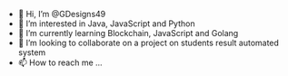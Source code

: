 - 👋 Hi, I’m @GDesigns49
- 👀 I’m interested in Java, JavaScript and Python
- 🌱 I’m currently learning Blockchain, JavaScript and Golang
- 💞️ I’m looking to collaborate on a project on students result automated system
- 📫 How to reach me ...

<!---
GDesigns49/GDesigns49 is a ✨ special ✨ repository because its `README.md` (this file) appears on your GitHub profile.
You can click the Preview link to take a look at your changes.
--->
